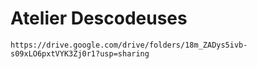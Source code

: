 # Atelier Descodeuses

```https://drive.google.com/drive/folders/18m_ZADys5ivb-s09xLO6pxtVYK3Zj0r1?usp=sharing```

